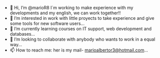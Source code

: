 - 👋 Hi, I’m @marioR8 I´m working to make experience with my developments and my english, we can work together!!
- 👀 I’m interested in work with little proyects to take experience and give some tools for new software users...
- 🌱 I’m currently learning courses on IT support, web development and databases...
- 💞️ I’m looking to collaborate with anybody who wants to work in a equal way...
- 📫 How to reach me: her is my mail- marioalbertor3@hotmail.com...

<!---
marioR8/marioR8 is a ✨ special ✨ repository because its `README.md` (this file) appears on your GitHub profile.
You can click the Preview link to take a look at your changes.
--->
